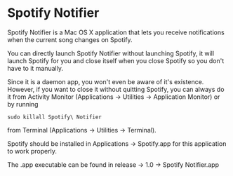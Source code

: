 # Spotify Notifier

Spotify Notifier is a Mac OS X application that lets you receive notifications when the current song changes on Spotify.

You can directly launch Spotify Notifier without launching Spotify, it will launch Spotify for you and close itself when you close Spotify so you don't have to it manually.

Since it is a daemon app, you won't even be aware of it's existence. However, if you want to close it without quitting Spotify, you can always do it from Activity Monitor (Applications -> Utilities -> Application Monitor) or by running

`sudo killall Spotify\ Notifier`

from Terminal (Applications -> Utilities -> Terminal).

Spotify should be installed in Applications -> Spotify.app for this application to work properly.

The .app executable can be found in release -> 1.0 -> Spotify Notifier.app
